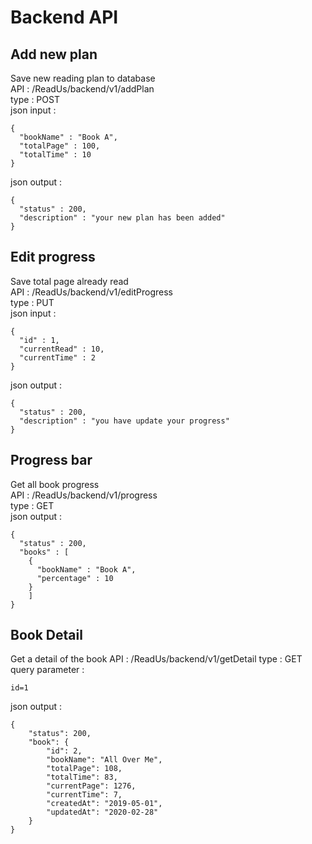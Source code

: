 # Backend API

## Add new plan
Save new reading plan to database  
API : /ReadUs/backend/v1/addPlan  
type : POST   
json input :  
```
{
  "bookName" : "Book A",
  "totalPage" : 100,
  "totalTime" : 10
}
``` 
json output :  
```
{
  "status" : 200,
  "description" : "your new plan has been added"
}
```

## Edit progress  
Save total page already read      
API : /ReadUs/backend/v1/editProgress  
type : PUT  
json input :    
```
{
  "id" : 1,
  "currentRead" : 10,
  "currentTime" : 2
}
```
json output :  
```
{
  "status" : 200,
  "description" : "you have update your progress"
}
```

## Progress bar  
Get all book progress    
API : /ReadUs/backend/v1/progress  
type : GET  
json output :  
```
{
  "status" : 200,
  "books" : [
    {
      "bookName" : "Book A",
      "percentage" : 10
    }
    ]
}
```

## Book Detail
Get a detail of the book
API : /ReadUs/backend/v1/getDetail
type : GET
query parameter :
```
id=1
```
json output :
```
{
    "status": 200,
    "book": {
        "id": 2,
        "bookName": "All Over Me",
        "totalPage": 108,
        "totalTime": 83,
        "currentPage": 1276,
        "currentTime": 7,
        "createdAt": "2019-05-01",
        "updatedAt": "2020-02-28"
    }
}
```